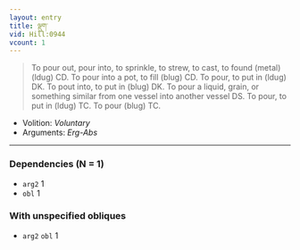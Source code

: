 ```yaml
---
layout: entry
title: ལྡུག་
vid: Hill:0944
vcount: 1
---
```

> To pour out, pour into, to sprinkle, to strew, to cast, to found (metal) (ldug) CD\. To pour into a pot, to fill (blug) CD\. To pour, to put in (ldug) DK\. To pout into, to put in (blug) DK\. To pour a liquid, grain, or something similar from one vessel into another vessel DS\. To pour, to put in (ldug) TC\. To pour (blug) TC\.

* Volition: _Voluntary_
* Arguments: _Erg-Abs_

---

### Dependencies (N = 1)
* `arg2` 1
* `obl` 1


### With unspecified obliques
* `arg2` `obl` 1
